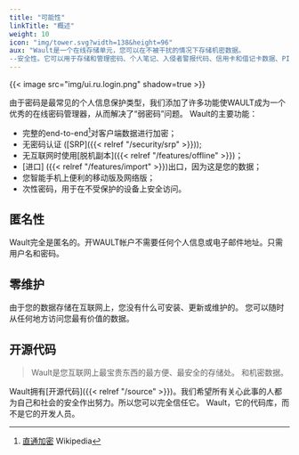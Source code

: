 ```yaml
---
title: "可能性"
linkTitle: "概述"
weight: 10
icon: "img/tower.svg?width=138&height=96"
aux: "Wault是一个在线存储单元，您可以在不被干扰的情况下存储机密数据。
--安全性。它可以用于存储和管理密码、个人笔记、入侵者警报代码、信用卡和借记卡数据、PIN代码和程序密钥。"
---
```


{{< image src="img/ui.ru.login.png" shadow=true >}}

由于密码是最常见的个人信息保护类型，我们添加了许多功能使WAULT成为一个优秀的在线密码管理器，从而解决了“弱密码”问题。
Wault的主要功能：

- 完整的end-to-end[^1]对客户端数据进行加密；
- 无密码认证 ([SRP]({{< relref "/security/srp" >}}));
- 无互联网时使用[脱机副本]({{< relref "/features/offline" >}})；
- [进口] ({{< relref "/features/import" >}})出口，因为这是您的数据；
- 您智能手机上便利的移动版及网络版；
- 次性密码，用于在不受保护的设备上安全访问。

## 匿名性
Wault完全是匿名的。开WAULT帐户不需要任何个人信息或电子邮件地址。只需用户名和密码。

## 零维护
由于您的数据存储在互联网上，您没有什么可安装、更新或维护的。
您可以随时从任何地方访问您最有价值的数据。

## 开源代码
> Wault是您互联网上最宝贵东西的最方便、最安全的存储处。
> 和机密数据。

Wault拥有[开源代码]({{< relref "/source" >}})。我们希望所有关心此事的人都为自己和社会的安全作出努力。所以您可以完全信任它。
Wault，它的代码库，而不是它的开发人员。

[^1]: [直通加密](https://zh.wikipedia.org/wiki/端到端加密) Wikipedia

